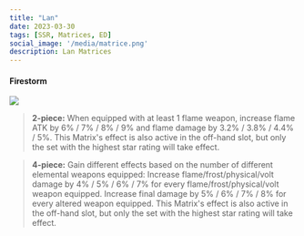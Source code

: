 ```yaml
---
title: "Lan"
date: 2023-03-30
tags: [SSR, Matrices, ED]
social_image: '/media/matrice.png'
description: Lan Matrices
---
```

#### Firestorm

![](https://telegra.ph/file/e6abb11164036f29cf0c4.png)


> **2-piece:** When equipped with at least 1 flame weapon, increase flame ATK by 6% / 7% / 8% / 9% and flame damage by 3.2% / 3.8% / 4.4% / 5%. This Matrix's effect is also active in the off-hand slot, but only the set with the highest star rating will take effect.

> **4-piece:** Gain different effects based on the number of different elemental weapons equipped: Increase flame/frost/physical/volt damage by 4% / 5% / 6% / 7% for every flame/frost/physical/volt weapon equipped. Increase final damage by 5% / 6% / 7% / 8% for every altered weapon equipped. This Matrix's effect is also active in the off-hand slot, but only the set with the highest star rating will take effect.